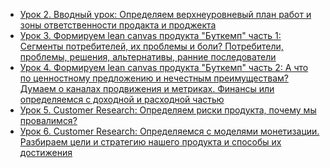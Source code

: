 * [Урок 2. Вводный урок: Определяем верхнеуровневый план работ и зоны ответственности продакта и проджекта](https://youtu.be/9KcamVor9Ao)
* [Урок 3. Формируем lean canvas продукта "Буткемп" часть 1: Сегменты потребителей, их проблемы и боли? Потребители, проблемы, решения, альтернативы, ранние последователи](https://youtu.be/I86XSRtYs6E)
* [Урок 4. Формируем lean canvas продукта "Буткемп" часть 2: А что по ценностному предложению и нечестным преимуществам? Думаем о каналах продвижения и метриках. Финансы или определяемся с доходной и расходной частью](https://youtu.be/trHRMMRidxY)
* [Урок 5. Customer Research: Определяем риски продукта, почему мы провалимся?](https://youtu.be/j4QLORgjbBk)
* [Урок 6. Customer Research: Определяемся с моделями монетизации. Разбираем цели и стратегию нашего продукта и способы их достижения](https://youtu.be/he3DP-VYOUg)



